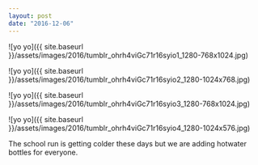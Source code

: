 ```yaml
---
layout: post
date: "2016-12-06"
---
```


![yo yo]({{ site.baseurl }}/assets/images/2016/tumblr_ohrh4viGc71r16syio1_1280-768x1024.jpg)

![yo yo]({{ site.baseurl }}/assets/images/2016/tumblr_ohrh4viGc71r16syio2_1280-1024x768.jpg)

![yo yo]({{ site.baseurl }}/assets/images/2016/tumblr_ohrh4viGc71r16syio3_1280-768x1024.jpg)

![yo yo]({{ site.baseurl }}/assets/images/2016/tumblr_ohrh4viGc71r16syio4_1280-1024x576.jpg)

The school run is getting colder these days but we are adding hotwater bottles for everyone.
